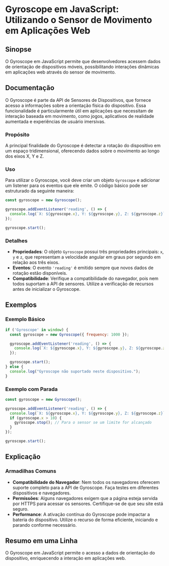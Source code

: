 <!--
Meta Description: # Gyroscope em JavaScript: Utilizando o Sensor de Movimento em Aplicações Web ## Sinopse O Gyroscope em JavaScript permite que desenvolvedores acessem...
Meta Keywords: gyroscope, que, javascript, dispositivo, para
-->

# Gyroscope em JavaScript: Utilizando o Sensor de Movimento em Aplicações Web

## Sinopse
O Gyroscope em JavaScript permite que desenvolvedores acessem dados de orientação de dispositivos móveis, possibilitando interações dinâmicas em aplicações web através do sensor de movimento.

## Documentação
O Gyroscope é parte da API de Sensores de Dispositivos, que fornece acesso a informações sobre a orientação física do dispositivo. Essa funcionalidade é particularmente útil em aplicações que necessitam de interação baseada em movimento, como jogos, aplicativos de realidade aumentada e experiências de usuário imersivas.

### Propósito
A principal finalidade do Gyroscope é detectar a rotação do dispositivo em um espaço tridimensional, oferecendo dados sobre o movimento ao longo dos eixos X, Y e Z.

### Uso
Para utilizar o Gyroscope, você deve criar um objeto `Gyroscope` e adicionar um listener para os eventos que ele emite. O código básico pode ser estruturado da seguinte maneira:

```javascript
const gyroscope = new Gyroscope();

gyroscope.addEventListener('reading', () => {
  console.log(`X: ${gyroscope.x}, Y: ${gyroscope.y}, Z: ${gyroscope.z}`);
});

gyroscope.start();
```

### Detalhes
- **Propriedades**: O objeto `Gyroscope` possui três propriedades principais: `x`, `y` e `z`, que representam a velocidade angular em graus por segundo em relação aos três eixos.
- **Eventos**: O evento `'reading'` é emitido sempre que novos dados de rotação estão disponíveis.
- **Compatibilidade**: Verifique a compatibilidade do navegador, pois nem todos suportam a API de sensores. Utilize a verificação de recursos antes de inicializar o Gyroscope.

## Exemplos
### Exemplo Básico
```javascript
if ('Gyroscope' in window) {
  const gyroscope = new Gyroscope({ frequency: 1000 });

  gyroscope.addEventListener('reading', () => {
    console.log(`X: ${gyroscope.x}, Y: ${gyroscope.y}, Z: ${gyroscope.z}`);
  });

  gyroscope.start();
} else {
  console.log("Gyroscope não suportado neste dispositivo.");
}
```

### Exemplo com Parada
```javascript
const gyroscope = new Gyroscope();

gyroscope.addEventListener('reading', () => {
  console.log(`X: ${gyroscope.x}, Y: ${gyroscope.y}, Z: ${gyroscope.z}`);
  if (gyroscope.x > 10) {
    gyroscope.stop(); // Para o sensor se um limite for alcançado
  }
});

gyroscope.start();
```

## Explicação
### Armadilhas Comuns
- **Compatibilidade do Navegador**: Nem todos os navegadores oferecem suporte completo para a API de Gyroscope. Faça testes em diferentes dispositivos e navegadores.
- **Permissões**: Alguns navegadores exigem que a página esteja servida por HTTPS para acessar os sensores. Certifique-se de que seu site está seguro.
- **Performance**: A ativação contínua do Gyroscope pode impactar a bateria do dispositivo. Utilize o recurso de forma eficiente, iniciando e parando conforme necessário.

## Resumo em uma Linha
O Gyroscope em JavaScript permite o acesso a dados de orientação do dispositivo, enriquecendo a interação em aplicações web.